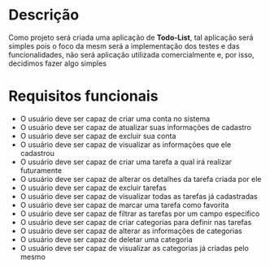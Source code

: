 # Descrição

Como projeto será criada uma aplicação de **Todo-List**, tal aplicação será simples pois o foco da mesm será a implementação dos testes e das funcionalidades, não será aplicação utilizada comercialmente e, por isso, decidimos fazer algo simples

# Requisitos funcionais
- O usuário deve ser capaz de criar uma conta no sistema
- O usuário deve ser capaz de atualizar suas informações de cadastro
- O usuário deve ser capaz de excluir sua conta
- O usuário deve ser capaz de visualizar as informações que ele cadastrou
- O usuário deve ser capaz de criar uma tarefa a qual irá realizar futuramente
- O usuário deve ser capaz de alterar os detalhes da tarefa criada por ele
- O usuário deve ser capaz de excluir tarefas
- O usuário deve ser capaz de visualizar todas as tarefas já cadastradas
- O usuário deve ser capaz de marcar uma tarefa como favorita
- O usuário deve ser capaz de filtrar as tarefas por um campo especifico
- O usuário deve ser capaz de criar categorias para definir nas tarefas
- O usuário deve ser capaz de alterar as informações de categorias
- O usuário deve ser capaz de deletar uma categoria
- O usuário deve ser capaz de visualizar as categorias já criadas pelo mesmo